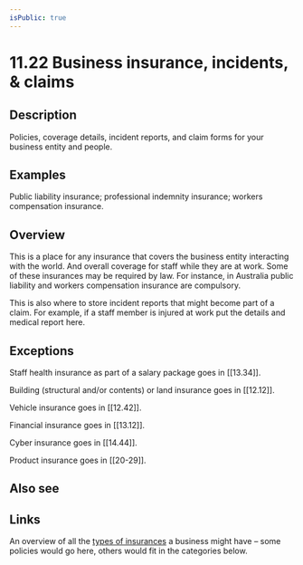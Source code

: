 ```yaml
---
isPublic: true
---
```


# 11.22 Business insurance, incidents, & claims

## Description

Policies, coverage details, incident reports, and claim forms for your business entity and people.

## Examples

Public liability insurance; professional indemnity insurance; workers compensation insurance.

## Overview

This is a place for any insurance that covers the business entity interacting with the world. And overall coverage for staff while they are at work. Some of these insurances may be required by law. For instance, in Australia public liability and workers compensation insurance are compulsory.

This is also where to store incident reports that might become part of a claim. For example, if a staff member is injured at work put the details and medical report here.

## Exceptions

Staff health insurance as part of a salary package goes in [[13.34]].

Building (structural and/or contents) or land insurance goes in [[12.12]].

Vehicle insurance goes in [[12.42]].

Financial insurance goes in [[13.12]].

Cyber insurance goes in [[14.44]].

Product insurance goes in [[20-29]].

## Also see


## Links

An overview of all the [types of insurances](https://business.gov.au/risk-management/insurance/types-of-business-insurance) a business might have – some policies would go here, others would fit in the categories below.
